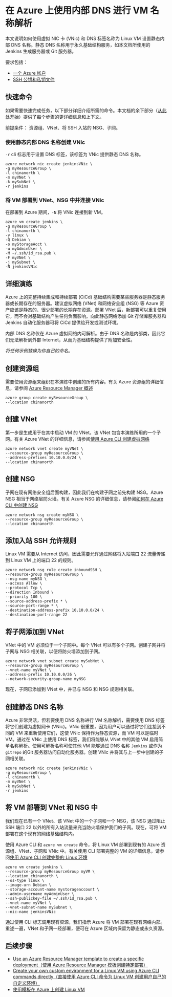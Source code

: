 <properties
    pageTitle="在 Azure 上使用内部 DNS 进行 VM 名称解析 | Azure"
    description="在 Azure 上使用内部 DNS 进行 VM 名称解析。"
    services="virtual-machines-linux"
    documentationcenter=""
    author="vlivech"
    manager="timlt"
    editor=""
    tags="azure-resource-manager" />
<tags
    ms.assetid=""
    ms.service="virtual-machines-linux"
    ms.workload="infrastructure-services"
    ms.tgt_pltfrm="vm-linux"
    ms.devlang="na"
    ms.topic="article"
    ms.date="12/05/2016"
    wacn.date="01/13/2017"
    ms.author="v-livech" />  


# 在 Azure 上使用内部 DNS 进行 VM 名称解析

本文说明如何使用虚拟 NIC 卡 (VNic) 和 DNS 标签名称为 Linux VM 设置静态内部 DNS 名称。静态 DNS 名称用于永久基础结构服务，如本文档所使用的 Jenkins 生成服务器或 Git 服务器。

要求包括：

* [一个 Azure 帐户](/pricing/1rmb-trial/)
* [SSH 公钥和私钥文件](/documentation/articles/virtual-machines-linux-mac-create-ssh-keys/)

## 快速命令

如果需要快速完成任务，以下部分详细介绍所需的命令。本文档的余下部分（[从此处开始](/documentation/articles/virtual-machines-linux-static-dns-name-resolution-for-linux-on-azure/#detailed-walkthrough)）提供了每个步骤的更详细信息和上下文。

前提条件： 资源组、VNet、将 SSH 入站的 NSG、子网。

### 使用静态内部 DNS 名称创建 VNic

`-r` cli 标志用于设置 DNS 标签，该标签为 VNic 提供静态 DNS 名称。

    azure network nic create jenkinsVNic \
    -g myResourceGroup \
    -l chinanorth \
    -m myVNet \
    -k mySubNet \
    -r jenkins

### 将 VM 部署到 VNet、NSG 中并连接 VNic

在部署到 Azure 期间，`-N` 将 VNic 连接到新 VM。

    azure vm create jenkins \
    -g myResourceGroup \
    -l chinanorth \
    -y linux \
    -Q Debian \
    -o myStorageAcct \
    -u myAdminUser \
    -M ~/.ssh/id_rsa.pub \
    -F myVNet \
    -j mySubnet \
    -N jenkinsVNic

## <a name="detailed-walkthrough"></a> 详细演练

Azure 上的完整持续集成和持续部署 (CiCd) 基础结构需要某些服务器是静态服务器或长期存在的服务器。建议虚拟网络 (VNet) 和网络安全组 (NSG) 等 Azure 资产应该是静态的、很少部署的长期存在资源。部署 VNet 后，新部署可以重复使用它，而不会对基础结构产生任何负面影响。向此静态网络添加 Git 存储库服务器和 Jenkins 自动化服务器可将 CiCd 提供给开发或测试环境。

内部 DNS 名称仅在 Azure 虚拟网络内可解析。由于 DNS 名称是内部类，因此它们无法解析到外部 Internet，从而为基础结构提供了附加安全性。

_将任何示例替换为你自己的命名_。

## 创建资源组

需要使用资源组来组织在本演练中创建的所有内容。有关 Azure 资源组的详细信息，请参阅 [Azure Resource Manager 概述](/documentation/articles/resource-group-overview/)

    azure group create myResourceGroup \
    --location chinanorth

## 创建 VNet

第一步是生成用于在其中启动 VM 的 VNet。该 VNet 包含本演练所用的一个子网。有关 Azure VNet 的详细信息，请参阅[使用 Azure CLI 创建虚拟网络](/documentation/articles/virtual-networks-create-vnet-arm-cli/)

    azure network vnet create myVNet \
    --resource-group myResourceGroup \
    --address-prefixes 10.10.0.0/24 \
    --location chinanorth

## 创建 NSG

子网在现有网络安全组后面构建，因此我们在构建子网之前先构建 NSG。Azure NSG 相当于网络层防火墙。有关 Azure NSG 的详细信息，请参阅[如何在 Azure CLI 中创建 NSG](/documentation/articles/virtual-networks-create-nsg-arm-cli/)

    azure network nsg create myNSG \
    --resource-group myResourceGroup \
    --location chinanorth

## 添加入站 SSH 允许规则

Linux VM 需要从 Internet 访问，因此需要允许通过网络将入站端口 22 流量传递到 Linux VM 上的端口 22 的规则。

    azure network nsg rule create inboundSSH \
    --resource-group myResourceGroup \
    --nsg-name myNSG \
    --access Allow \
    --protocol Tcp \
    --direction Inbound \
    --priority 100 \
    --source-address-prefix * \
    --source-port-range * \
    --destination-address-prefix 10.10.0.0/24 \
    --destination-port-range 22

## 将子网添加到 VNet

VNet 中的 VM 必须位于一个子网中。每个 VNet 可以有多个子网。创建子网并将子网与 NSG 相关联，以便将防火墙添加到子网。

    azure network vnet subnet create mySubNet \
    --resource-group myResourceGroup \
    --vnet-name myVNet \
    --address-prefix 10.10.0.0/26 \
    --network-security-group-name myNSG

现在，子网已添加到 VNet 中，并已与 NSG 和 NSG 规则相关联。

## 创建静态 DNS 名称

Azure 非常灵活，但若要使用 DNS 名称进行 VM 名称解析，需要使用 DNS 标签将它们创建为虚拟网卡 (VNic)。VNic 很重要，因为用户可以通过将它们连接到不同的 VM 来重新使用它们，这使 VNic 保持作为静态资源，而 VM 可以是临时 VM。通过在 VNic 上使用 DNS 标签，我们将能够从 VNet 中的其他 VM 启用简单名称解析。使用可解析名称可使其他 VM 能够通过 DNS 名称 `Jenkins` 或作为 `gitrepo` 的Git 服务器访问自动化服务器。创建 VNic 并将其与上一步中创建的子网相关联。

    azure network nic create jenkinsVNic \
    -g myResourceGroup \
    -l chinanorth \
    -m myVNet \
    -k mySubNet \
    -r jenkins

## 将 VM 部署到 VNet 和 NSG 中

我们现在已有一个 VNet、该 VNet 中的一个子网和一个 NSG，该 NSG 通过阻止 SSH 端口 22 以外的所有入站流量来充当防火墙保护我们的子网。现在，可将 VM 部署在这个现有的网络基础结构内。

使用 Azure CLI 和 `azure vm create` 命令，将 Linux VM 部署到现有的 Azure 资源组、VNet、子网和 VNic 中。有关使用 CLI 部署完整的 VM 的详细信息，请参阅[使用 Azure CLI 创建完整的 Linux 环境](/documentation/articles/virtual-machines-linux-create-cli-complete/)

    azure vm create jenkins \
    --resource-group myResourceGroup myVM \
    --location chinanorth \
    --os-type linux \
    --image-urn Debian \
    --storage-account-name mystorageaccount \
    --admin-username myAdminUser \
    --ssh-publickey-file ~/.ssh/id_rsa.pub \
    --vnet-name myVNet \
    --vnet-subnet-name mySubnet \
    --nic-name jenkinsVNic

通过使用 CLI 标志调用现有资源，我们指示 Azure 将 VM 部署在现有网络内部。重述一遍，VNet 和子网一经部署，便可在 Azure 区域内保留为静态或永久资源。

## 后续步骤

* [Use an Azure Resource Manager template to create a specific deployment（使用 Azure Resource Manager 模板创建特定部署）](/documentation/articles/virtual-machines-linux-cli-deploy-templates/)
* [Create your own custom environment for a Linux VM using Azure CLI commands directly（直接使用 Azure CLI 命令为 Linux VM 创建用户自己的自定义环境）](/documentation/articles/virtual-machines-linux-create-cli-complete/)
* [使用模板在 Azure 上创建 Linux VM](/documentation/articles/virtual-machines-linux-create-ssh-secured-vm-from-template/)

<!---HONumber=Mooncake_0109_2017-->